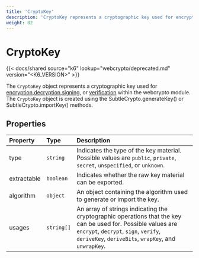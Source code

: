 ```yaml
---
title: 'CryptoKey'
description: 'CryptoKey represents a cryptographic key used for encryption, decryption, signing, or verification.'
weight: 02
---
```


# CryptoKey

{{< docs/shared source="k6" lookup="webcrypto/deprecated.md" version="<K6_VERSION>" >}}

The `CryptoKey` object represents a cryptographic key used for [encryption](https://grafana.com/docs/k6/<K6_VERSION>/javascript-api/k6-experimental/webcrypto/subtlecrypto/encrypt),[decryption](https://grafana.com/docs/k6/<K6_VERSION>/javascript-api/k6-experimental/webcrypto/subtlecrypto/decrypt),[signing](https://grafana.com/docs/k6/<K6_VERSION>/javascript-api/k6-experimental/webcrypto/subtlecrypto/sign), or [verification](https://grafana.com/docs/k6/<K6_VERSION>/javascript-api/k6-experimental/webcrypto/subtlecrypto/verify) within the webcrypto module. The `CryptoKey` object is created using the SubtleCrypto.generateKey() or SubtleCrypto.importKey() methods.

## Properties

| Property    | Type       | Description                                                                                                                                                                                                  |
| :---------- | :--------- | :----------------------------------------------------------------------------------------------------------------------------------------------------------------------------------------------------------- |
| type        | `string`   | Indicates the type of the key material. Possible values are `public`, `private`, `secret`, `unspecified`, or `unknown`.                                                                                      |
| extractable | `boolean`  | Indicates whether the raw key material can be exported.                                                                                                                                                      |
| algorithm   | `object`   | An object containing the algorithm used to generate or import the key.                                                                                                                                       |
| usages      | `string[]` | An array of strings indicating the cryptographic operations that the key can be used for. Possible values are `encrypt`, `decrypt`, `sign`, `verify`, `deriveKey`, `deriveBits`, `wrapKey`, and `unwrapKey`. |
